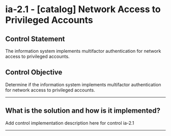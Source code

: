 # ia-2.1 - \[catalog\] Network Access to Privileged Accounts

## Control Statement

The information system implements multifactor authentication for network access to privileged accounts.

## Control Objective

Determine if the information system implements multifactor authentication for network access to privileged accounts.

______________________________________________________________________

## What is the solution and how is it implemented?

Add control implementation description here for control ia-2.1

______________________________________________________________________
